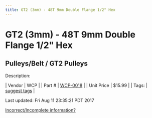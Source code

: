 ```yaml
---
title: GT2 (3mm) - 48T 9mm Double Flange 1/2" Hex
---
```


# GT2 (3mm) - 48T 9mm Double Flange 1/2" Hex
## Pulleys/Belt / GT2 Pulleys
Description: 	 

| Vendor | WCP | 
| Part # | [WCP-0018](http://www.wcproducts.net/WCP-0018) | 
| Unit Price | $15.99 | 
| Tags: | [suggest tags](https://docs.google.com/forms/d/e/1FAIpQLSeWyY8v3RgOty-MyWmh9U0iivNYN_molChYyS-0U-o-kOAv_g/viewform) | 

Last updated: Fri Aug 11 23:35:21 PDT 2017

 [Incorrect/Incomplete information?](https://docs.google.com/forms/d/e/1FAIpQLSeWyY8v3RgOty-MyWmh9U0iivNYN_molChYyS-0U-o-kOAv_g/viewform)